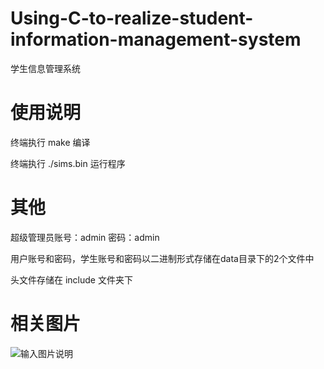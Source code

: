 # Using-C-to-realize-student-information-management-system
学生信息管理系统

# 使用说明
终端执行 make  编译

终端执行 ./sims.bin 运行程序

# 其他
超级管理员账号：admin 
密码：admin

用户账号和密码，学生账号和密码以二进制形式存储在data目录下的2个文件中

头文件存储在 include 文件夹下

# 相关图片
![输入图片说明](https://images.gitee.com/uploads/images/2019/0904/112726_86d250ff_5140590.png "屏幕截图.png")
